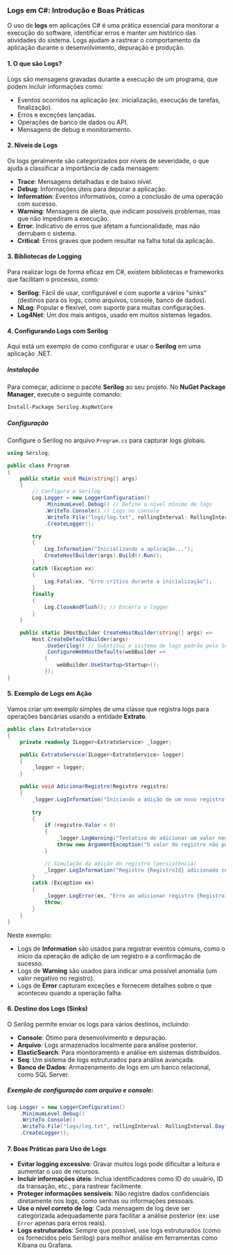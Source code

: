 ### Logs em C#: Introdução e Boas Práticas

O uso de **logs** em aplicações C# é uma prática essencial para monitorar a execução do software, identificar erros e manter um histórico das atividades do sistema. Logs ajudam a rastrear o comportamento da aplicação durante o desenvolvimento, depuração e produção.

#### 1. **O que são Logs?**
Logs são mensagens gravadas durante a execução de um programa, que podem incluir informações como:
- Eventos ocorridos na aplicação (ex: inicialização, execução de tarefas, finalização).
- Erros e exceções lançadas.
- Operações de banco de dados ou API.
- Mensagens de debug e monitoramento.

#### 2. **Níveis de Logs**
Os logs geralmente são categorizados por níveis de severidade, o que ajuda a classificar a importância de cada mensagem:
- **Trace**: Mensagens detalhadas e de baixo nível.
- **Debug**: Informações úteis para depurar a aplicação.
- **Information**: Eventos informativos, como a conclusão de uma operação com sucesso.
- **Warning**: Mensagens de alerta, que indicam possíveis problemas, mas que não impediram a execução.
- **Error**: Indicativo de erros que afetam a funcionalidade, mas não derrubam o sistema.
- **Critical**: Erros graves que podem resultar na falha total da aplicação.

#### 3. **Bibliotecas de Logging**
Para realizar logs de forma eficaz em C#, existem bibliotecas e frameworks que facilitam o processo, como:
- **Serilog**: Fácil de usar, configurável e com suporte a vários "sinks" (destinos para os logs, como arquivos, console, banco de dados).
- **NLog**: Popular e flexível, com suporte para muitas configurações.
- **Log4Net**: Um dos mais antigos, usado em muitos sistemas legados.

#### 4. **Configurando Logs com Serilog**

Aqui está um exemplo de como configurar e usar o **Serilog** em uma aplicação .NET.

##### Instalação
Para começar, adicione o pacote **Serilog** ao seu projeto. No **NuGet Package Manager**, execute o seguinte comando:

```bash
Install-Package Serilog.AspNetCore
```

##### Configuração
Configure o Serilog no arquivo `Program.cs` para capturar logs globais.

```csharp
using Serilog;

public class Program
{
    public static void Main(string[] args)
    {
        // Configura o Serilog
        Log.Logger = new LoggerConfiguration()
            .MinimumLevel.Debug() // Define o nível mínimo de logs
            .WriteTo.Console() // Logs no console
            .WriteTo.File("logs/log.txt", rollingInterval: RollingInterval.Day) // Logs em arquivo
            .CreateLogger();

        try
        {
            Log.Information("Inicializando a aplicação...");
            CreateHostBuilder(args).Build().Run();
        }
        catch (Exception ex)
        {
            Log.Fatal(ex, "Erro crítico durante a inicialização");
        }
        finally
        {
            Log.CloseAndFlush(); // Encerra o logger
        }
    }

    public static IHostBuilder CreateHostBuilder(string[] args) =>
        Host.CreateDefaultBuilder(args)
            .UseSerilog() // Substitui o sistema de logs padrão pelo Serilog
            .ConfigureWebHostDefaults(webBuilder =>
            {
                webBuilder.UseStartup<Startup>();
            });
}
```

#### 5. **Exemplo de Logs em Ação**

Vamos criar um exemplo simples de uma classe que registra logs para operações bancárias usando a entidade **Extrato**.

```csharp
public class ExtratoService
{
    private readonly ILogger<ExtratoService> _logger;

    public ExtratoService(ILogger<ExtratoService> logger)
    {
        _logger = logger;
    }

    public void AdicionarRegistro(Registro registro)
    {
        _logger.LogInformation("Iniciando a adição de um novo registro. Conta: {Conta}", registro.ExtratoId);
        
        try
        {
            if (registro.Valor < 0)
            {
                _logger.LogWarning("Tentativa de adicionar um valor negativo. Registro: {RegistroId}", registro.Id);
                throw new ArgumentException("O valor do registro não pode ser negativo");
            }

            // Simulação da adição do registro (persistência)
            _logger.LogInformation("Registro {RegistroId} adicionado com sucesso ao extrato {ExtratoId}", registro.Id, registro.ExtratoId);
        }
        catch (Exception ex)
        {
            _logger.LogError(ex, "Erro ao adicionar registro {RegistroId}", registro.Id);
            throw;
        }
    }
}
```

Neste exemplo:
- Logs de **Information** são usados para registrar eventos comuns, como o início da operação de adição de um registro e a confirmação de sucesso.
- Logs de **Warning** são usados para indicar uma possível anomalia (um valor negativo no registro).
- Logs de **Error** capturam exceções e fornecem detalhes sobre o que aconteceu quando a operação falha.

#### 6. **Destino dos Logs (Sinks)**
O Serilog permite enviar os logs para vários destinos, incluindo:
- **Console**: Ótimo para desenvolvimento e depuração.
- **Arquivo**: Logs armazenados localmente para análise posterior.
- **ElasticSearch**: Para monitoramento e análise em sistemas distribuídos.
- **Seq**: Um sistema de logs estruturados para análise avançada.
- **Banco de Dados**: Armazenamento de logs em um banco relacional, como SQL Server.

##### Exemplo de configuração com arquivo e console:

```csharp
Log.Logger = new LoggerConfiguration()
    .MinimumLevel.Debug()
    .WriteTo.Console()
    .WriteTo.File("logs/log.txt", rollingInterval: RollingInterval.Day)
    .CreateLogger();
```

#### 7. **Boas Práticas para Uso de Logs**
- **Evitar logging excessivo**: Gravar muitos logs pode dificultar a leitura e aumentar o uso de recursos.
- **Incluir informações úteis**: Inclua identificadores como ID do usuário, ID da transação, etc., para rastrear facilmente.
- **Proteger informações sensíveis**: Não registre dados confidenciais diretamente nos logs, como senhas ou informações pessoais.
- **Use o nível correto de log**: Cada mensagem de log deve ser categorizada adequadamente para facilitar a análise posterior (ex: use `Error` apenas para erros reais).
- **Logs estruturados**: Sempre que possível, use logs estruturados (como os fornecidos pelo Serilog) para melhor análise em ferramentas como Kibana ou Grafana.